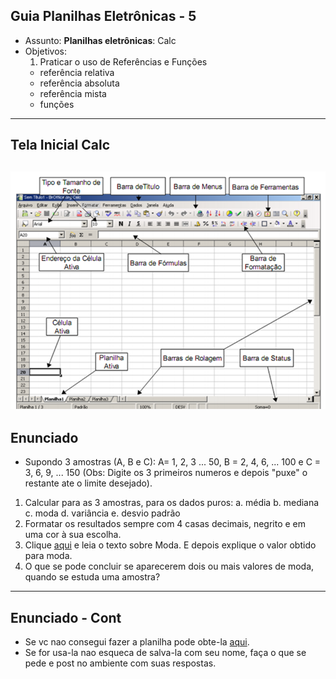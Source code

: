 ## Guia Planilhas Eletrônicas - 5

- Assunto: **Planilhas eletrônicas**: Calc
- Objetivos:
  1. Praticar o uso de Referências e Funções
    - referência relativa
    - referência absoluta
    - referência mista
    - funções
 
---
## Tela Inicial Calc

![](images/calc-tela-inicial.png)
---
## Enunciado
- Supondo 3 amostras (A, B e C): 
  A= 1, 2, 3 ... 50, B = 2, 4, 6, ... 100 e C = 3, 6, 9, ... 150 (Obs: Digite os 3 primeiros numeros
  e depois "puxe" o restante ate o limite desejado).

 1. Calcular para as 3 amostras, para os dados puros:
    a. média b. mediana c. moda d. variância e. desvio padrão
 2. Formatar os resultados sempre com 4 casas decimais, negrito e em uma cor à sua escolha.
 3. Clique [aqui](http://www.cultura.ufpa.br/dicas/biome/bioamos.htm#moda) e leia o texto sobre Moda. 
    E depois explique o valor obtido para moda. 
 5. O que se pode concluir se aparecerem dois ou mais valores de moda, quando se estuda uma amostra?

---
## Enunciado - Cont
- Se vc nao consegui fazer a planilha pode obte-la [aqui](https://ava.cefetmg.br/mod/resource/view.php?id=3712). 
- Se for usa-la nao esqueca de salva-la com seu nome, faça o que se pede e post no ambiente com suas respostas.
